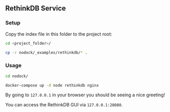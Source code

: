 ## RethinkDB Service

### Setup

Copy the index file in this folder to the project root:

```bash
cd <project_folder>/

cp -r nodock/_examples/rethinkdb/* .
```

### Usage

```bash
cd nodock/

docker-compose up -d node rethinkdb nginx
```

By going to `127.0.0.1` in your browser you should be seeing a nice greeting!

You can access the RethinkDB GUI via `127.0.0.1:28080`.
